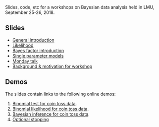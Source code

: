 Slides, code, etc for a workshops on Bayesian data analysis held in LMU, September 25-26, 2018.

## Slides

* [General introduction](https://github.com/lawsofthought/bayes-lmu-2018/blob/master/slides/pdf/Bayesian_data_analysis_intro.pdf)
* [Likelihood](https://github.com/lawsofthought/bayes-lmu-2018/blob/master/slides/pdf/Likelihood_intro.pdf)
* [Bayes factor introduction](https://github.com/lawsofthought/bayes-lmu-2018/blob/master/slides/pdf/Bayes_factor_intro.pdf)
* [Single parameter models](https://github.com/lawsofthought/bayes-lmu-2018/blob/master/slides/pdf/single_parameter_models.pdf)
* [Monday talk](https://github.com/lawsofthought/bayes-lmu-2018/blob/master/slides/pdf/LMU_talk.pdf)
* [Background & motivation for workshop](https://github.com/lawsofthought/bayes-lmu-2018/blob/master/slides/pdf/workshops_introduction.pdf)

## Demos

The slides contain links to the following online demos:

1. [Binomial test for coin toss data](https://lawsofthought.shinyapps.io/binomial_test).
2. [Binomial likelihood for coin toss data](https://lawsofthought.shinyapps.io/binomial_likelihood).
3. [Bayesian inference for coin toss data](https://lawsofthought.shinyapps.io/bayesian_coin_inference).
4. [Optional stopping](https://lawsofthought.shinyapps.io/optional_stopping/)


